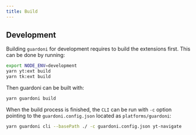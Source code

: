 ```yaml
---
title: Build
---
```


## Development

Building `guardoni` for development requires to build the extensions first. This can be done by running:

```bash
export NODE_ENV=development
yarn yt:ext build
yarn tk:ext build
```

Then guardoni can be built with:

```bash
yarn guardoni build
```

When the build process is finished, the `CLI` can be run with `-c` option pointing to the `guardoni.config.json` located as `platforms/guardoni`:

```bash
yarn guardoni cli --basePath ./ -c guardoni.config.json yt-navigate
```
